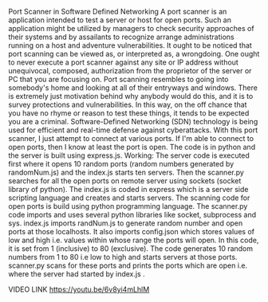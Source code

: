 Port Scanner in Software Defined Networking
A port scanner is an application intended to test a server or host for open ports. Such an application might be utilized by managers to check security approaches of their systems and by assailants to recognize arrange administrations running on a host and adventure vulnerabilities.
It ought to be noticed that port scanning can be viewed as, or interpreted as, a wrongdoing. One ought to never execute a port scanner against any site or IP address without unequivocal, composed, authorization from the proprietor of the server or PC that you are focusing on. Port scanning resembles to going into somebody's home and looking at all of their entryways and windows. There is extremely just motivation behind why anybody would do this, and it is to survey protections and vulnerabilities. In this way, on the off chance that you have no rhyme or reason to test these things, it tends to be expected you are a criminal.
Software-Defined Networking (SDN) technology is being used for efficient and real-time defense against cyberattacks.
With this port scanner, I just attempt to connect at various ports. If I'm able to connect to open ports, then I know at least the port is open. The code is in python and the server is built using express.js. 
Working:
The server code is executed first where it opens 10 random ports (random numbers generated by randomNum.js) and the index.js starts ten servers. Then the scanner.py searches for all the open ports on remote server using sockets (socket library of python). The index.js is coded in express which is a server side scripting language and creates and starts servers. The scanning code for open ports is build using python programming language. The scanner.py code imports and uses several python libraries like socket, subprocess and sys. 
index.js imports randNum.js to generate random number and open ports at those localhosts. It also imports config.json which stores values of low and high i.e. values within whose range the ports will open. In this code, it is set from 1 (inclusive) to 80 (exclusive). The code generates 10 random numbers from 1 to 80 i.e low to high and starts servers at those ports. 
scanner.py scans for these ports and prints the ports which are open i.e. where the server had started by index.js .

VIDEO LINK
https://youtu.be/6v8yi4mLhlM






